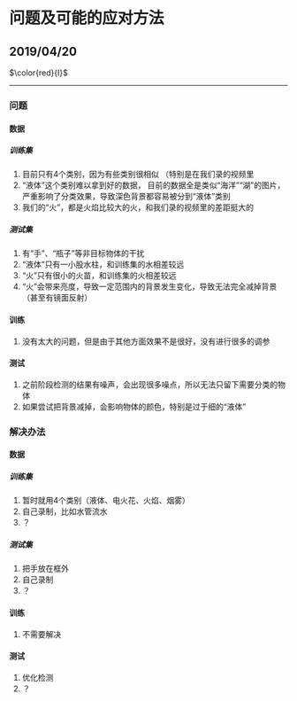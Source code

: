 # 问题及可能的应对方法

## 2019/04/20

$\color{red}{Ⅰ}$

---------

### 问题

#### 数据

##### 训练集

1. 目前只有4个类别，因为有些类别很相似
（特别是在我们录的视频里
1. “液体”这个类别难以拿到好的数据，
目前的数据全是类似“海洋”“湖”的图片，
严重影响了分类效果，导致深色背景都容易被分到“液体”类别
1. 我们的“火”，都是火焰比较大的火，和我们录的视频里的差距挺大的

##### 测试集

1. 有“手”、“瓶子”等非目标物体的干扰
1. “液体”只有一小股水柱，和训练集的水相差较远
1. “火”只有很小的火苗，和训练集的火相差较远
1. “火”会带来亮度，导致一定范围内的背景发生变化，导致无法完全减掉背景（甚至有镜面反射）

#### 训练

1. 没有太大的问题，但是由于其他方面效果不是很好，没有进行很多的调参

#### 测试

1. 之前阶段检测的结果有噪声，会出现很多噪点，所以无法只留下需要分类的物体
1. 如果尝试把背景减掉，会影响物体的颜色，特别是过于细的“液体”

### 解决办法

#### 数据

##### 训练集

1. 暂时就用4个类别（液体、电火花、火焰、烟雾）
1. 自己录制，比如水管流水
1. ？

##### 测试集

1. 把手放在框外
1. 自己录制
1. ？

#### 训练

1. 不需要解决

#### 测试

1. 优化检测
1. ？
